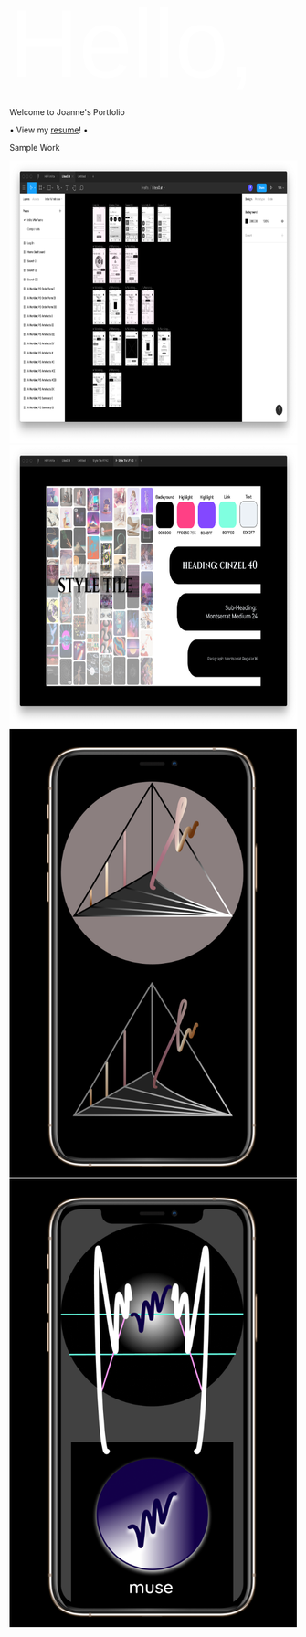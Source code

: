 
<span style="color:white"><span style="font-family:Arial; font-size:12em; color:white;">Hello,
  
Welcome to Joanne's Portfolio

• View my [resume](https://mymasterfol.github.io/JW-Resume.pdf)! •

Sample Work</span>

<img src="https://raw.githubusercontent.com/mymasterfol/mymasterfol.github.io/master/LitesOut-Wireframes.png" alt ="Wireframing" width="773" height="495">

<img src="https://raw.githubusercontent.com/mymasterfol/mymasterfol.github.io/master/StyleTileV2.png" alt="Style Tile V2" width="773" height="495">

<img src="https://raw.githubusercontent.com/mymasterfol/mymasterfol.github.io/master/Logo1.png" alt="First Logo" width="503" height="785">

<img src="https://raw.githubusercontent.com/mymasterfol/mymasterfol.github.io/master/Muse.png" alt="Muse Project" width="503" height="785">

